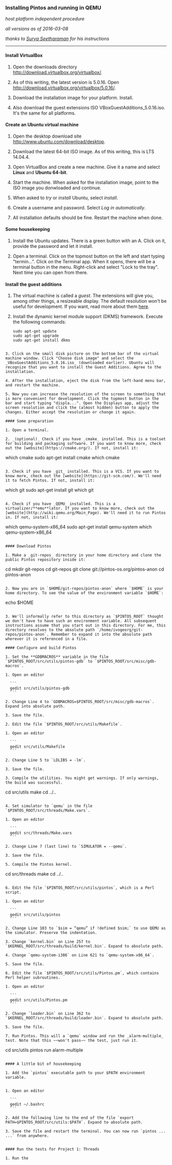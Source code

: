 ### Installing Pintos and running in QEMU

_host platform independent procedure_

_all versions as of 2016-03-08_

_thanks to [Surya Seetharaman](https://tssurya.wordpress.com/2014/08/16/installing-pintos-on-your-machine/) for his instructions_

* * *

#### Install VirtualBox

1. Open the downloads directory http://download.virtualbox.org/virtualbox/.

2. As of this writing, the latest version is 5.0.16. Open http://download.virtualbox.org/virtualbox/5.0.16/.

3. Download the installation image for your platform. Install.

4. Also download the guest extensions ISO VBoxGuestAdditions_5.0.16.iso. It's the same for all platforms.

#### Create an Ubuntu virtual machine

1. Open the desktop download site http://www.ubuntu.com/download/desktop.

2. Download the latest 64-bit ISO image. As of this writing, this is LTS 14.04.4.

3. Open VirtualBox and create a new machine. Give it a name and select **Linux** and **Ubuntu 64-bit**.

4. Start the machine. When asked for the installation image, point to the ISO image you donwloaded and continue.

5. When asked to _try_ or _install_ Ubuntu, select _install_.

6. Create a username and password. Select _Log in automatically_.

7. All installation defaults should be fine. Restart the machine when done.

#### Some housekeeping

1. Install the Ubuntu updates. There is a green button with an A. Click on it, provide the password and let it install.

2. Open a terminal. Click on the topmost button on the left and start typing "termin...". Click on the Terminal app. When it opens, there will be a terminal button in the menu. Right-click and select "Lock to the tray". Next time you can open from there.

#### Install the guest additions

1. The virtual machine is called a _guest_. The extensions will give you, among other things, a resizeable display. The default resolution won't be useful for development. If you want, read more about them [here](https://www.virtualbox.org/manual/ch04.html).

2. Install the dynamic kernel module support (DKMS) framework. Execute the following commands:

   ```
   sudo apt-get update
   sudo apt-get upgrade
   sudo apt-get install dkms
  ```

3. Click on the small disk picture on the bottom bar of the virtual machine window. Click "Choose disk image" and select the _VBoxGuestAdditions_5.0.16.iso_ (downloaded earlier). Ubuntu will recognize that you want to install the Guest Additions. Agree to the installation.

4. After the installation, eject the disk from the left-hand menu bar, and restart the machine.

5. Now you can increase the resolution of the screen to something that is more convenient for development. Click the topmost button in the bar and start typing "displa...". Open the Displays app, adjust the screen resolution and click the (almost hidden) button to apply the changes. Either accept the resolution or change it again.

#### Some preparation

1. Open a terminal.

2. _(optional)_ Check if you have _cmake_ installed. This is a toolset for building and packaging software. If you want to know more, check out the [website](https://cmake.org/). If not, install it:

   ```
   which cmake
   sudo apt-get install cmake
   which cmake
   ```

3. Check if you have _git_ installed. This is a VCS. If you want to know more, check out the [website](https://git-scm.com/). We'll need it to fetch Pintos. If not, install it:
 
   ```
   which git
   sudo apt-get install git
   which git
   ```
   
4. Check if you have _QEMU_ installed. This is a virtualizer/**emu**lator. If you want to know more, check out the [website](http://wiki.qemu.org/Main_Page). We'll need it to run Pintos in. If not, install it:

   ```
   which qemu-system-x86_64
   sudo apt-get install qemu-system
   which qemu-system-x86_64
   ```
   
#### Download Pintos

1. Make a _git-repos_ directory in your home directory and clone the public Pintos repository inside it:

   ```
   cd
   mkdir git-repos
   cd git-repos
   git clone git://pintos-os.org/pintos-anon
   cd pintos-anon
   ```

2. Now you are in `$HOME/git-repos/pintos-anon` where `$HOME` is your home directory. To see the value of the environment variable `$HOME`:

   ```
   echo $HOME
   ```
   
3. We'll informally refer to this directory as `$PINTOS_ROOT` thought we don't have to have such an environment variable. All subsequent instructions assume that you start out in this directory. For me, this directory resolves to the absolute path `/home/ivogeorg/git-repos/pintos-anon`. Remember to expand it into the absolute path wherever it is referenced in a file.
   
#### Configure and build Pintos

1. Set the **GDBMACROS** variable in the file `$PINTOS_ROOT/src/utils/pintos-gdb` to `$PINTOS_ROOT/src/misc/gdb-macros`.

  1. Open an editor

     ```
     gedit src/utils/pintos-gdb
     ```

  2. Change Line 4 to `GDBMACROS=$PINTOS_ROOT/src/misc/gdb-macros`. Expand into absolute path. 

  3. Save the file.

2. Edit the file `$PINTOS_ROOT/src/utils/Makefile`.

  1. Open an editor

     ```
     gedit src/utils/Makefile
     ```
     
  2. Change Line 5 to `LDLIBS = -lm`. 

  3. Save the file.

3. Compile the utilities. You might get warnings. If only warnings, the build was successful.

   ```
   cd src/utils
   make
   cd ../..
   ```
   
4. Set simulator to `qemu` in the file `$PINTOS_ROOT/src/threads/Make.vars`.

  1. Open an editor

     ```
     gedit src/threads/Make.vars
     ```
     
  2. Change Line 7 (last line) to `SIMULATOR = --qemu`. 

  3. Save the file.

5. Compile the Pintos kernel.

   ```
   cd src/threads
   make
   cd ../..
   ```
   
6. Edit the file `$PINTOS_ROOT/src/utils/pintos`, which is a Perl script.

  1. Open an editor

     ```
     gedit src/utils/pintos
     ```
     
  2. Change Line 103 to `$sim = “qemu” if !defined $sim;` to use QEMU as the simulator. Preserve the indentation. 

  3. Change `kernel.bin` on Line 257 to `$KERNEL_ROOT/src/threads/build/kernel.bin`. Expand to absolute path.
  
  4. Change `qemu-system-i386` on Line 621 to `qemu-system-x86_64`.
  
  5. Save the file.

6. Edit the file `$PINTOS_ROOT/src/utils/Pintos.pm`, which contains Perl helper subroutines.

  1. Open an editor

     ```
     gedit src/utils/Pintos.pm
     ```
     
  2. Change `loader.bin` on Line 362 to `$KERNEL_ROOT/src/threads/build/loader.bin`. Expand to absolute path.
  
  5. Save the file.

7. Run Pintos. This will a `qemu` window and run the _alarm-multiple_ test. Note that this ~~won't pass~~ the test, just run it.

   ```
   cd src/utils
   pintos run alarm-multiple
   ```
   
#### A little bit of housekeeping

1. Add the `pintos` executable path to your $PATH environment variable.


  1. Open an editor

     ```
     gedit ~/.bashrc
     ```   
     
  2. Add the following line to the end of the file `export PATH=$PINTOS_ROOT/src/utils:$PATH`. Expand to absolute path.

  3. Save the file and restart the terminal. You can now run `pintos ... ...` from anywhere.
  

#### Run the tests for Project 1: Threads

1. Run the 
